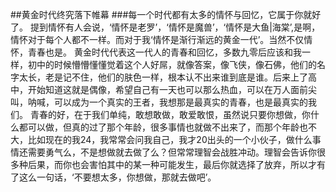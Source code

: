 ##黄金时代终究落下帷幕
###每一个时代都有太多的情怀与回忆，它属于你就好了。
提到情怀有人会说，‘情怀是老罗’，‘情怀是魔兽’，‘情怀是大鱼|海棠’,是啊，情怀对于每个人都不一样。而对于我‘情怀是渐行渐远的黄金一代’。当然不仅情怀，青春也是。
黄金时代代表这一代人的青春和回忆，多数九零后应该和我一样，初中的时候懵懵懂懂觉着这个人好屌，就像答案，像飞侠，像石佛，他们的名字太长，老是记不住，他们的肤色一样，根本认不出来谁到底是谁。后来上了高中，开始知道这就是偶像，希望自己有一天也可以那么热血，可以在万人面前尖叫，呐喊，可以成为一个真实的王者，我想那是最真实的青春，也是最真实的我们。
青春的好，在于我们单纯，敢想敢做，敢爱敢恨，虽然说只要你想做，你什么都可以做，但真的过了那个年龄，很多事情也就做不出来了，而那个年龄也不大，比如现在的我24，我常常会问我自己，我才20出头的一个小伙子，做什么事情还需要勇气么，不是想做就去做了么？但常常理智会战胜冲动。理智会告诉你很多种后果，而你也会害怕其中的某一种可能发生，最后你就选择了放弃，所以才有了这么一句话，‘不要想太多，你想做，那就去做吧’。